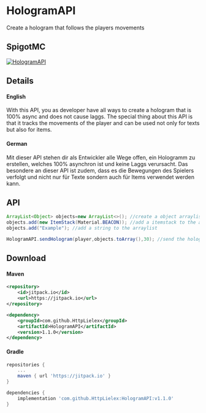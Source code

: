 # HologramAPI
Create a hologram that follows the players movements

## SpigotMC
[![HologramAPI](https://static.spigotmc.org/img/spigot.png "HologramAPI")](https://www.spigotmc.org/resources/hologramapi.81345/ "HologramAPI")

## Details
#### English
With this API, you as developer have all ways to create a hologram that is 100% async and does not cause laggs. The special thing about this API is that it tracks the movements of the  player and can be used not only for texts but also for items.
#### German
Mit dieser API stehen dir als Entwickler alle Wege offen, ein Hologramm zu erstellen, welches 100% asynchron ist und keine Laggs verursacht. Das besondere an dieser API ist zudem, dass es die Bewegungen des Spielers verfolgt und nicht nur für Texte sondern auch für Items verwendet werden kann.

## API
```java
ArrayList<Object> objects=new ArrayList<>(); //create a object arraylist
objects.add(new ItemStack(Material.BEACON)); //add a itemstack to the arraylist
objects.add("Example"); //add a string to the arraylist

HologramAPI.sendHologram(player,objects.toArray(),30); //send the hologram to the player (player, objects, seconds)
```
## Download
#### Maven
```xml
<repository>
    <id>jitpack.io</id>
    <url>https://jitpack.io</url>
</repository>

<dependency>
    <groupId>com.github.HttpLielex</groupId>
    <artifactId>HologramAPI</artifactId>
    <version>1.1.0</version>
</dependency>
```
#### Gradle
```gradle
repositories {
    ...
    maven { url 'https://jitpack.io' }
}

dependencies {
    implementation 'com.github.HttpLielex:HologramAPI:v1.1.0'
}
```

